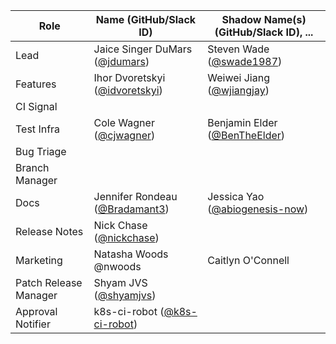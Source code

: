 | **Role** | **Name** (**GitHub/Slack ID**)  | **Shadow Name(s) (GitHub/Slack ID), ...** |
| ------ | ------ | ------ |
| Lead | Jaice Singer DuMars ([@jdumars](https://github.com/jdumars)) | Steven Wade ([@swade1987](https://github.com/swade1987)) |
| Features | Ihor Dvoretskyi ([@idvoretskyi](https://github.com/idvoretskyi)) | 	Weiwei Jiang ([@wjiangjay](https://github.com/wjiangjay)) |
| CI Signal | | |
| Test Infra | Cole Wagner ([@cjwagner](https://github.com/cjwagner)) | Benjamin Elder ([@BenTheElder](https://github.com/BenTheElder)) |
| Bug Triage | | |
| Branch Manager | | |
| Docs | Jennifer Rondeau ([@Bradamant3](https://github.com/Bradamant3)) | Jessica Yao ([@abiogenesis-now](https://github.com/abiogenesis-now)) |
| Release Notes | Nick Chase ([@nickchase](https://github.com/nickchase)) | |
| Marketing | Natasha Woods @nwoods  | Caitlyn O'Connell |
| Patch Release Manager | Shyam JVS ([@shyamjvs](https://github.com/shyamjvs)) | |
| Approval Notifier | 	k8s-ci-robot ([@k8s-ci-robot](https://github.com/k8s-ci-robot)) | |
